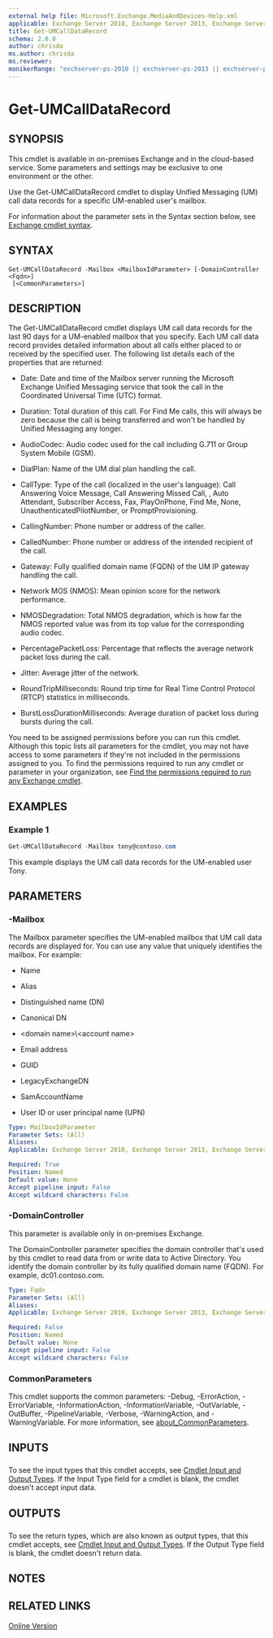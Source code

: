 ```yaml
---
external help file: Microsoft.Exchange.MediaAndDevices-Help.xml
applicable: Exchange Server 2010, Exchange Server 2013, Exchange Server 2016, Exchange Server 2019, Exchange Online
title: Get-UMCallDataRecord
schema: 2.0.0
author: chrisda
ms.author: chrisda
ms.reviewer:
monikerRange: "exchserver-ps-2010 || exchserver-ps-2013 || exchserver-ps-2016 || exchserver-ps-2019 || exchonline-ps"
---
```


# Get-UMCallDataRecord

## SYNOPSIS
This cmdlet is available in on-premises Exchange and in the cloud-based service. Some parameters and settings may be exclusive to one environment or the other.

Use the Get-UMCallDataRecord cmdlet to display Unified Messaging (UM) call data records for a specific UM-enabled user's mailbox.

For information about the parameter sets in the Syntax section below, see [Exchange cmdlet syntax](https://docs.microsoft.com/powershell/exchange/exchange-server/exchange-cmdlet-syntax).

## SYNTAX

```
Get-UMCallDataRecord -Mailbox <MailboxIdParameter> [-DomainController <Fqdn>]
 [<CommonParameters>]
```

## DESCRIPTION
The Get-UMCallDataRecord cmdlet displays UM call data records for the last 90 days for a UM-enabled mailbox that you specify. Each UM call data record provides detailed information about all calls either placed to or received by the specified user. The following list details each of the properties that are returned:

- Date: Date and time of the Mailbox server running the Microsoft Exchange Unified Messaging service that took the call in the Coordinated Universal Time (UTC) format.

- Duration: Total duration of this call. For Find Me calls, this will always be zero because the call is being transferred and won't be handled by Unified Messaging any longer.

- AudioCodec: Audio codec used for the call including G.711 or Group System Mobile (GSM).

- DialPlan: Name of the UM dial plan handling the call.

- CallType: Type of the call (localized in the user's language): Call Answering Voice Message, Call Answering Missed Call, , Auto Attendant, Subscriber Access, Fax, PlayOnPhone, Find Me, None, UnauthenticatedPilotNumber, or PromptProvisioning.

- CallingNumber: Phone number or address of the caller.

- CalledNumber: Phone number or address of the intended recipient of the call.

- Gateway: Fully qualified domain name (FQDN) of the UM IP gateway handling the call.

- Network MOS (NMOS): Mean opinion score for the network performance.

- NMOSDegradation: Total NMOS degradation, which is how far the NMOS reported value was from its top value for the corresponding audio codec.

- PercentagePacketLoss: Percentage that reflects the average network packet loss during the call.

- Jitter: Average jitter of the network.

- RoundTripMilliseconds: Round trip time for Real Time Control Protocol (RTCP) statistics in milliseconds.

- BurstLossDurationMilliseconds: Average duration of packet loss during bursts during the call.

You need to be assigned permissions before you can run this cmdlet. Although this topic lists all parameters for the cmdlet, you may not have access to some parameters if they're not included in the permissions assigned to you. To find the permissions required to run any cmdlet or parameter in your organization, see [Find the permissions required to run any Exchange cmdlet](https://docs.microsoft.com/powershell/exchange/exchange-server/find-exchange-cmdlet-permissions).

## EXAMPLES

### Example 1
```powershell
Get-UMCallDataRecord -Mailbox tony@contoso.com
```

This example displays the UM call data records for the UM-enabled user Tony.

## PARAMETERS

### -Mailbox
The Mailbox parameter specifies the UM-enabled mailbox that UM call data records are displayed for. You can use any value that uniquely identifies the mailbox. For example:

- Name

- Alias

- Distinguished name (DN)

- Canonical DN

- \<domain name\>\\\<account name\>

- Email address

- GUID

- LegacyExchangeDN

- SamAccountName

- User ID or user principal name (UPN)

```yaml
Type: MailboxIdParameter
Parameter Sets: (All)
Aliases:
Applicable: Exchange Server 2010, Exchange Server 2013, Exchange Server 2016, Exchange Server 2019, Exchange Online

Required: True
Position: Named
Default value: None
Accept pipeline input: False
Accept wildcard characters: False
```

### -DomainController
This parameter is available only in on-premises Exchange.

The DomainController parameter specifies the domain controller that's used by this cmdlet to read data from or write data to Active Directory. You identify the domain controller by its fully qualified domain name (FQDN). For example, dc01.contoso.com.

```yaml
Type: Fqdn
Parameter Sets: (All)
Aliases:
Applicable: Exchange Server 2010, Exchange Server 2013, Exchange Server 2016, Exchange Server 2019

Required: False
Position: Named
Default value: None
Accept pipeline input: False
Accept wildcard characters: False
```

### CommonParameters
This cmdlet supports the common parameters: -Debug, -ErrorAction, -ErrorVariable, -InformationAction, -InformationVariable, -OutVariable, -OutBuffer, -PipelineVariable, -Verbose, -WarningAction, and -WarningVariable. For more information, see [about_CommonParameters](https://go.microsoft.com/fwlink/p/?LinkID=113216).

## INPUTS

###  
To see the input types that this cmdlet accepts, see [Cmdlet Input and Output Types](https://go.microsoft.com/fwlink/p/?LinkId=616387). If the Input Type field for a cmdlet is blank, the cmdlet doesn't accept input data.

## OUTPUTS

###  
To see the return types, which are also known as output types, that this cmdlet accepts, see [Cmdlet Input and Output Types](https://go.microsoft.com/fwlink/p/?LinkId=616387). If the Output Type field is blank, the cmdlet doesn't return data.

## NOTES

## RELATED LINKS

[Online Version](https://technet.microsoft.com/library/7b75c817-820e-4863-9865-e17ad9ade903.aspx)
